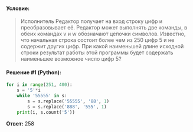 #### Условие:

> Исполнитель Редактор получает на вход строку цифр и преобразовывает её. Редактор может выполнять две команды, в обеих командах v и w обозначают цепочки символов.
> Известно, что начальная строка состоит более чем из 250 цифр 5 и не содержит других цифр. При какой наименьшей длине исходной строки результат работы этой программы будет содержать наименьшее возможное число цифр 5?

#### Решение #1 (Python):
```python
for i in range(251, 400):
    s = '5'*i
    while '55555' in s:
        s = s.replace('55555', '88', 1)
        s = s.replace('888', '555', 1)
    print(i, s.count('5'))
```

**Ответ:** 258

